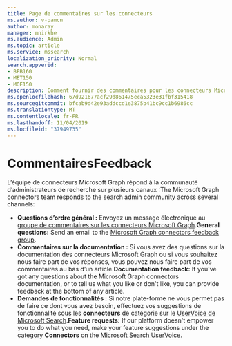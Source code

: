 ```yaml
---
title: Page de commentaires sur les connecteurs
ms.author: v-pamcn
author: monaray
manager: mnirkhe
ms.audience: Admin
ms.topic: article
ms.service: mssearch
localization_priority: Normal
search.appverid:
- BFB160
- MET150
- MOE150
description: Comment fournir des commentaires pour les connecteurs Microsoft Search
ms.openlocfilehash: 67d921677acf29d861475eca5323e31fbf315418
ms.sourcegitcommit: bfcab9d42e93addccd1e3875b41bc9cc1b6986cc
ms.translationtype: MT
ms.contentlocale: fr-FR
ms.lasthandoff: 11/04/2019
ms.locfileid: "37949735"
---
```

# <a name="feedback"></a><span data-ttu-id="e849f-103">Commentaires</span><span class="sxs-lookup"><span data-stu-id="e849f-103">Feedback</span></span>

<span data-ttu-id="e849f-104">L’équipe de connecteurs Microsoft Graph répond à la communauté d’administrateurs de recherche sur plusieurs canaux :</span><span class="sxs-lookup"><span data-stu-id="e849f-104">The Microsoft Graph connectors team responds to the search admin community across several channels:</span></span>

* <span data-ttu-id="e849f-105">**Questions d’ordre général :** Envoyez un message électronique au [groupe de commentaires sur les connecteurs Microsoft Graph](mailto:MicrosoftGraphConnectorsFeedback@service.microsoft.com).</span><span class="sxs-lookup"><span data-stu-id="e849f-105">**General questions:** Send an email to the [Microsoft Graph connectors feedback group](mailto:MicrosoftGraphConnectorsFeedback@service.microsoft.com).</span></span>
* <span data-ttu-id="e849f-106">**Commentaires sur la documentation :** Si vous avez des questions sur la documentation des connecteurs Microsoft Graph ou si vous souhaitez nous faire part de vos réponses, vous pouvez nous faire part de vos commentaires au bas d’un article.</span><span class="sxs-lookup"><span data-stu-id="e849f-106">**Documentation feedback:** If you've got any questions about the Microsoft Graph connectors documentation, or to tell us what you like or don't like, you can provide feedback at the bottom of any article.</span></span> 
* <span data-ttu-id="e849f-107">**Demandes de fonctionnalités :** Si notre plate-forme ne vous permet pas de faire ce dont vous avez besoin, effectuez vos suggestions de fonctionnalité sous les **connecteurs** de catégorie sur le <a href="https://office365.uservoice.com/forums/925270-microsoft-search" target="_blank" data-linktype="external">UserVoice de Microsoft Search</a>.</span><span class="sxs-lookup"><span data-stu-id="e849f-107">**Feature requests:** If our platform doesn't empower you to do what you need, make your feature suggestions under the category **Connectors** on the <a href="https://office365.uservoice.com/forums/925270-microsoft-search" target="_blank" data-linktype="external">Microsoft Search UserVoice</a>.</span></span>

